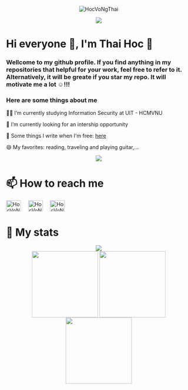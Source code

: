 <p align="center"> <img src="https://komarev.com/ghpvc/?username=HocVoNgThai&label=Profile%20views&color=0e75b6&style=flat" alt="HocVoNgThai" /> </p>
<div id="header" align="center">
  <img src="https://github.com/user-attachments/assets/2c54a2cc-ba38-4ab4-9a7e-20c7f8e42518"/>
</div>
<h1 align="left">Hi everyone 👋, I'm Thai Hoc 📖</h1>
<h3 align="left">Wellcome to my github profile. If you find anything in my repositories that helpful for your work, feel free to refer to it. Alternatively, it will be greate if you star my repo. It will motivate me a lot ☺️!!!</h3>
<h3 align="left">Here are some things about me</h3>
<div align="left">
  
👨‍💻 I’m currently studying Information Security at UIT - HCMVNU

🌱 I’m currently looking for an intership opportunity

📝 Some things I write when I'm free: [here](https://viblo.asia/u/Thna1108)

😄 My favorites: reading, traveling and playing guitar,...
</div>
<div id="header" align="center">
  <img src="https://github.com/user-attachments/assets/62784005-7dfc-4470-b4f9-402bb9b0152ahttps://github.com/user-attachments/assets/93c49ae6-8396-4a0a-b93f-62c7c3082d6c"/>
</div>
<h1 align="left" >📫 How to reach me </h1>
<p align="left">
  <a href="https://www.facebook.com/th1126/" target="blank"><img align="center" src="https://raw.githubusercontent.com/rahuldkjain/github-profile-readme-generator/master/src/images/icons/Social/facebook.svg" alt="HocVoNgThai" height="30" width="40" /></a>&nbsp;&nbsp;&nbsp;&nbsp;
  <a href="https://www.linkedin.com/in/th1126/" target="blank"><img align="center" src="https://raw.githubusercontent.com/rahuldkjain/github-profile-readme-generator/master/src/images/icons/Social/linked-in-alt.svg" alt="HocVoNgThai" height="30" width="40" /></a>&nbsp;&nbsp;&nbsp;&nbsp;
  <a href="mailto:vonguyenthaihocilt260@gmail.com" target="blank"><img align="center" src="https://github.com/user-attachments/assets/70e22fce-05b9-40c3-a30c-77abb5491751" alt="HocVoNgThai" height="30" width="40" /></a>
</p>
<h1 align="left" >🦾 My stats</h1>
<div id="header" align="center">
  <img src="https://github.com/user-attachments/assets/517a4560-5cea-4af2-8fd9-d720820eadee"/>
</div>
<div id="header" align="center">  
  <img height=180 align="center" src="https://github-readme-stats.vercel.app/api/top-langs?username=HocVoNgThai&show_icons=true&theme=tokyonight&layout=compact&langs_count=8&card_width=500&text_bold=true"/>
  <img  height=180 align="center" src="https://github-readme-streak-stats.herokuapp.com/?user=HocVoNgThai&show_icons=true&theme=tokyonight&layout=compact&langs_count=8&card_width=500&text_bold=true"/> 
  <img  height=180 align="center" src="https://github-readme-stats.vercel.app/api?username=HocVoNgThai&show_icons=true&theme=tokyonight&layout=compact&langs_count=8&card_width=500&text_bold=true"/>  
</div>
